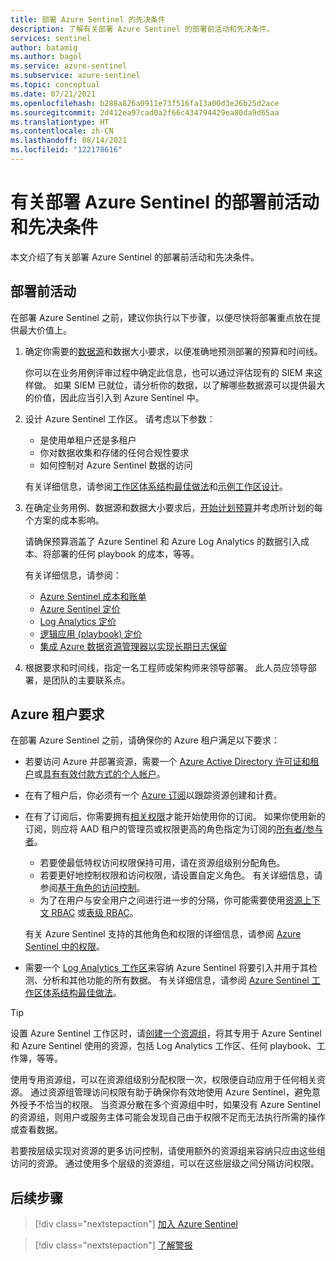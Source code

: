 ```yaml
---
title: 部署 Azure Sentinel 的先决条件
description: 了解有关部署 Azure Sentinel 的部署前活动和先决条件。
services: sentinel
author: batamig
ms.author: bagol
ms.service: azure-sentinel
ms.subservice: azure-sentinel
ms.topic: conceptual
ms.date: 07/21/2021
ms.openlocfilehash: b288a826a0911e73f516fa13a00d3e26b25d2ace
ms.sourcegitcommit: 2d412ea97cad0a2f66c434794429ea80da9d65aa
ms.translationtype: HT
ms.contentlocale: zh-CN
ms.lasthandoff: 08/14/2021
ms.locfileid: "122178616"
---
```

# <a name="pre-deployment-activities-and-prerequisites-for-deploying-azure-sentinel"></a>有关部署 Azure Sentinel 的部署前活动和先决条件

本文介绍了有关部署 Azure Sentinel 的部署前活动和先决条件。

## <a name="pre-deployment-activities"></a>部署前活动

在部署 Azure Sentinel 之前，建议你执行以下步骤，以便尽快将部署重点放在提供最大价值上。

1. 确定你需要的[数据源](connect-data-sources.md)和数据大小要求，以便准确地预测部署的预算和时间线。

    你可以在业务用例评审过程中确定此信息，也可以通过评估现有的 SIEM 来这样做。 如果 SIEM 已就位，请分析你的数据，以了解哪些数据源可以提供最大的价值，因此应当引入到 Azure Sentinel 中。

1. 设计 Azure Sentinel 工作区。 请考虑以下参数：

    - 是使用单租户还是多租户
    - 你对数据收集和存储的任何合规性要求
    - 如何控制对 Azure Sentinel 数据的访问

    有关详细信息，请参阅[工作区体系结构最佳做法](best-practices-workspace-architecture.md)和[示例工作区设计](sample-workspace-designs.md)。

1. 在确定业务用例、数据源和数据大小要求后，[开始计划预算](azure-sentinel-billing.md)并考虑所计划的每个方案的成本影响。

    请确保预算涵盖了 Azure Sentinel 和 Azure Log Analytics 的数据引入成本、将部署的任何 playbook 的成本，等等。

    有关详细信息，请参阅：

    - [Azure Sentinel 成本和账单](azure-sentinel-billing.md)
    - [Azure Sentinel 定价](https://azure.microsoft.com/pricing/details/azure-sentinel/)
    - [Log Analytics 定价](https://azure.microsoft.com/pricing/details/monitor/)
    - [逻辑应用 (playbook) 定价](https://azure.microsoft.com/pricing/details/logic-apps/)
    - [集成 Azure 数据资源管理器以实现长期日志保留](store-logs-in-azure-data-explorer.md)

1. 根据要求和时间线，指定一名工程师或架构师来领导部署。 此人员应领导部署，是团队的主要联系点。

## <a name="azure-tenant-requirements"></a>Azure 租户要求

在部署 Azure Sentinel 之前，请确保你的 Azure 租户满足以下要求：

- 若要访问 Azure 并部署资源，需要一个 [Azure Active Directory 许可证和租户](../active-directory/develop/quickstart-create-new-tenant.md)或[具有有效付款方式的个人帐户](https://azure.microsoft.com/free/)。

- 在有了租户后，你必须有一个 [Azure 订阅](../cost-management-billing/manage/create-subscription.md)以跟踪资源创建和计费。

- 在有了订阅后，你需要拥有[相关权限](../role-based-access-control/index.yml)才能开始使用你的订阅。 如果你使用新的订阅，则应将 AAD 租户的管理员或权限更高的角色指定为订阅的[所有者/参与者](../role-based-access-control/rbac-and-directory-admin-roles.md)。

    - 若要使最低特权访问权限保持可用，请在资源组级别分配角色。
    - 若要更好地控制权限和访问权限，请设置自定义角色。 有关详细信息，请参阅[基于角色的访问控制](../role-based-access-control/custom-roles.md)。
    - 为了在用户与安全用户之间进行进一步的分隔，你可能需要使用[资源上下文 RBAC](resource-context-rbac.md) 或[表级 RBAC](https://techcommunity.microsoft.com/t5/azure-sentinel/table-level-rbac-in-azure-sentinel/ba-p/965043)。

    有关 Azure Sentinel 支持的其他角色和权限的详细信息，请参阅 [Azure Sentinel 中的权限](roles.md)。

- 需要一个 [Log Analytics 工作区](../azure-monitor/logs/quick-create-workspace.md)来容纳 Azure Sentinel 将要引入并用于其检测、分析和其他功能的所有数据。 有关详细信息，请参阅 [Azure Sentinel 工作区体系结构最佳做法](best-practices-workspace-architecture.md)。

> [!TIP]
> 设置 Azure Sentinel 工作区时，请[创建一个资源组](../azure-resource-manager/management/manage-resource-groups-portal.md)，将其专用于 Azure Sentinel 和 Azure Sentinel 使用的资源，包括 Log Analytics 工作区、任何 playbook、工作簿，等等。
>
> 使用专用资源组，可以在资源组级别分配权限一次，权限便自动应用于任何相关资源。 通过资源组管理访问权限有助于确保你有效地使用 Azure Sentinel，避免意外授予不恰当的权限。 当资源分散在多个资源组中时，如果没有 Azure Sentinel 的资源组，则用户或服务主体可能会发现自己由于权限不足而无法执行所需的操作或查看数据。
>
> 若要按层级实现对资源的更多访问控制，请使用额外的资源组来容纳只应由这些组访问的资源。 通过使用多个层级的资源组，可以在这些层级之间分隔访问权限。
>

## <a name="next-steps"></a>后续步骤

> [!div class="nextstepaction"]
>[加入 Azure Sentinel](quickstart-onboard.md)

> [!div class="nextstepaction"]
>[了解警报](get-visibility.md)